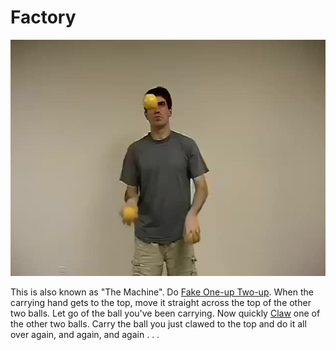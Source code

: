 # Factory

![Factory](/resources/videos/poster/factory.jpg)

This is also known as "The Machine". Do [Fake One-up Two-up](fakeone-uptwo-up.md). When the carrying hand gets to the top, move it straight across the top of the other two balls. Let go of the ball you've been carrying. Now quickly [Claw](clawing.md) one of the other two balls. Carry the ball you just clawed to the top and do it all over again, and again, and again . . .

